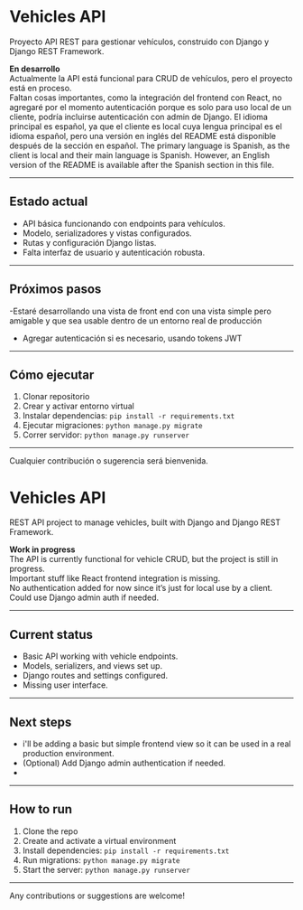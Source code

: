 # Vehicles API

Proyecto API REST para gestionar vehículos, construido con Django y Django REST Framework.

 **En desarrollo**  
Actualmente la API está funcional para CRUD de vehículos, pero el proyecto está en proceso.  
Faltan cosas importantes, como la integración del frontend con React, no agregaré por el momento autenticación porque es solo para uso local de un cliente, podría incluirse autenticación con admin de Django.
El idioma principal es español, ya que el cliente es local cuya lengua principal es el idioma español, pero una versión en inglés del README está disponible después de la sección en español.
The primary language is Spanish, as the client is local and their main language is Spanish. However, an English version of the README is available after the Spanish section in this file.


---

## Estado actual

- API básica funcionando con endpoints para vehículos.
- Modelo, serializadores y vistas configurados.
- Rutas y configuración Django listas.
- Falta interfaz de usuario y autenticación robusta.

---

## Próximos pasos

-Estaré desarrollando una vista de front end con una vista simple pero amigable y que sea usable dentro de un entorno real de producción
- Agregar autenticación si es necesario, usando tokens JWT


---

## Cómo ejecutar

1. Clonar repositorio
2. Crear y activar entorno virtual
3. Instalar dependencias: `pip install -r requirements.txt`
4. Ejecutar migraciones: `python manage.py migrate`
5. Correr servidor: `python manage.py runserver`

---

Cualquier contribución o sugerencia será bienvenida.


# Vehicles API

REST API project to manage vehicles, built with Django and Django REST Framework.

 **Work in progress**  
The API is currently functional for vehicle CRUD, but the project is still in progress.  
Important stuff like React frontend integration is missing.  
No authentication added for now since it’s just for local use by a client. Could use Django admin auth if needed.

---

## Current status

- Basic API working with vehicle endpoints.  
- Models, serializers, and views set up.  
- Django routes and settings configured.  
- Missing user interface.

---

## Next steps

- i'll be adding a basic but simple frontend view so it can be used in a real production environment.
- (Optional) Add Django admin authentication if needed.  
- 

---

## How to run

1. Clone the repo  
2. Create and activate a virtual environment  
3. Install dependencies: `pip install -r requirements.txt`  
4. Run migrations: `python manage.py migrate`  
5. Start the server: `python manage.py runserver`

---

Any contributions or suggestions are welcome!
